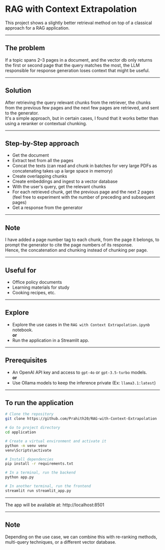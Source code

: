 # RAG with Context Extrapolation

This project shows a slightly better retrieval method on top of a classical approach for a RAG application.

---

## The problem  
If a topic spans 2–3 pages in a document, and the vector db only returns the first or second page that the query matches the most, the LLM responsible for response generation loses context that might be useful.

---

## Solution  
After retrieving the query relevant chunks from the retriever, the chunks from the previous few pages and the next few pages are retrieved, and sent to the generator.  
It's a simple approach, but in certain cases, I found that it works better than using a reranker or contextual chunking.

---

## Step-by-Step approach

- Get the document  
- Extract text from all the pages  
- Concat the texts (can read and chunk in batches for very large PDFs as concatenating takes up a large space in memory)  
- Create overlapping chunks  
- Create embeddings and ingest to a vector database  
- With the user's query, get the relevant chunks  
- For each retrieved chunk, get the previous page and the next 2 pages (feel free to experiment with the number of preceding and subsequent pages)  
- Get a response from the generator  

---

## Note  
I have added a page number tag to each chunk, from the page it belongs, to prompt the generator to cite the page numbers of its response.  
Hence, the concatenation and chunking instead of chunking per page.

---

## Useful for

- Office policy documents  
- Learning materials for study  
- Cooking recipes, etc.

---

## Explore

- Explore the use cases in the `RAG with Context Extrapolation.ipynb` notebook.  
**or**  
- Run the application in a Streamlit app.

---

## Prerequisites

- An OpenAI API key and access to `gpt-4o` or `gpt-3.5-turbo` models.  
**or**  
- Use Ollama models to keep the inference private (Ex: `llama3.1:latest`)

---

## To run the application

```bash
# Clone the repository
git clone https://github.com/Prahith20/RAG-with-Context-Extrapolation

# Go to project directory
cd application

# Create a virtual environment and activate it
python -m venv venv
venv\Scripts\activate

# Install dependencies
pip install -r requirements.txt

# In a terminal, run the backend
python app.py

# In another terminal, run the frontend
streamlit run streamlit_app.py
```

---

The app will be available at: http://localhost:8501

---

## Note  
Depending on the use case, we can combine this with re-ranking methods, multi-query techniques, or a different vector database.
